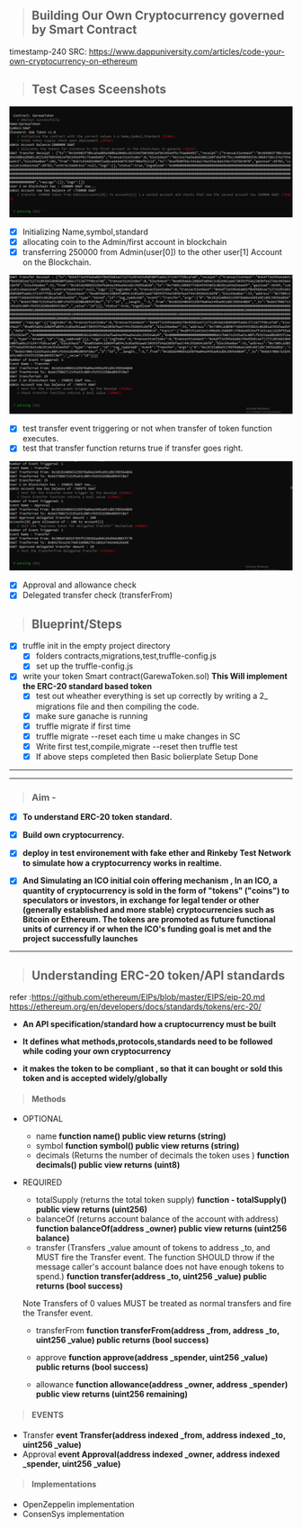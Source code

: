 > ## Building Our Own Cryptocurrency governed by Smart Contract

timestamp-240
SRC: https://www.dappuniversity.com/articles/code-your-own-cryptocurrency-on-ethereum

> ## Test Cases Sceenshots

<img src="./images_dev/testcases.png">

- [x] Initializing Name,symbol,standard
- [x] allocating coin to the Admin/first account in blockchain
- [x] transferring 250000 from Admin(user[0]) to the other user[1] Account on the Blockchain.

<img src="./images_dev/test_transfer_event.png">

- [x] test transfer event triggering or not when transfer of token function executes.
- [x] test that transfer function returns true if transfer goes right.

<img src="./images_dev/delegated_transfer.png">

- [x] Approval and allowance check
- [x] Delegated transfer check (transferFrom)

> ## Blueprint/Steps

- [x] truffle init in the empty project directory
   - [x] folders contracts,migrations,test,truffle-config.js
   - [x] set up the truffle-config.js
- [x] write your token Smart contract(GarewaToken.sol) ****This Will implement the ERC-20 standard based token****
    - [x] test out wheather everything is set up correctly by writing a 2_ migrations file and then compiling the code.
    - [x] make sure ganache is running
    - [x] truffle migrate if first time
    - [x] truffle migrate --reset each time u make changes in SC
    - [x] Write first test,compile,migrate --reset then truffle test
    - [x] If above steps completed then Basic bolierplate Setup Done
***
***

> ### Aim -

- [x] ****To understand ERC-20 token standard.****

- [x] ****Build own cryptocurrency.****

- [x] ****deploy in test environement with fake ether and Rinkeby Test Network to simulate how a cryptocurrency works in realtime.****

- [x] ****And Simulating an ICO initial coin offering mechanism , In an ICO, a quantity of cryptocurrency is sold in the form of "tokens" ("coins") to speculators or investors, in exchange for legal tender or other (generally established and more stable) cryptocurrencies such as Bitcoin or Ethereum. The tokens are promoted as future functional units of currency if or when the ICO's funding goal is met and the project successfully launches****

***

> ## Understanding ERC-20 token/API standards
refer :https://github.com/ethereum/EIPs/blob/master/EIPS/eip-20.md
https://ethereum.org/en/developers/docs/standards/tokens/erc-20/

- ****An API specification/standard how a cruptocurrency must be built****

- ****It defines what methods,protocols,standards need to be followed while coding your own cryptocurrency****

- ****it makes the token to be compliant , so that it can bought or sold this token and is accepted widely/globally****

> #### Methods

- OPTIONAL

  - name ****function name() public view returns (string)****
  - symbol ****function symbol() public view returns (string)****
  - decimals (Returns the number of decimals the token uses ) ****function decimals() public view returns (uint8)****

- REQUIRED

  - totalSupply (returns the total token supply) ****function - totalSupply() public view returns (uint256)****
  - balanceOf (returns account balance of the account with address) ****function balanceOf(address _owner) public view returns (uint256 balance)****
  - transfer (Transfers _value amount of tokens to address _to, and MUST fire the Transfer event. The function SHOULD throw if the message caller's account balance does not have enough tokens to spend.) ****function transfer(address _to, uint256 _value) public returns (bool success)****

  Note Transfers of 0 values MUST be treated as normal transfers and fire the Transfer event.

  - transferFrom ****function transferFrom(address _from, address _to, uint256 _value) public returns (bool success)****

  - approve ****function approve(address _spender, uint256 _value) public returns (bool success)****

  - allowance ****function allowance(address _owner, address _spender) public view returns (uint256 remaining)****

> #### EVENTS

- Transfer ****event Transfer(address indexed _from, address indexed _to, uint256 _value)****
- Approval ****event Approval(address indexed _owner, address indexed _spender, uint256 _value)****

> #### Implementations

- OpenZeppelin implementation
- ConsenSys implementation
